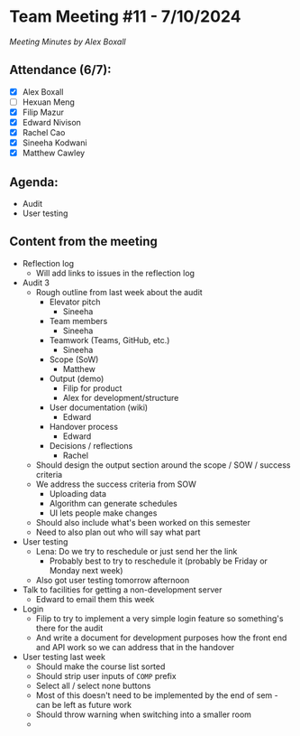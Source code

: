 # Team Meeting #11 - 7/10/2024

*Meeting Minutes by Alex Boxall*

## Attendance (6/7):

- [X] Alex Boxall
- [ ] Hexuan Meng
- [X] Filip Mazur
- [X] Edward Nivison
- [X] Rachel Cao
- [X] Sineeha Kodwani
- [X] Matthew Cawley

## Agenda:

- Audit
- User testing

## Content from the meeting
- Reflection log
  - Will add links to issues in the reflection log
- Audit 3
  - Rough outline from last week about the audit
    - Elevator pitch
      - Sineeha
    - Team members
      - Sineeha
    - Teamwork (Teams, GitHub, etc.)
      - Sineeha
    - Scope (SoW)
      - Matthew
    - Output (demo)
      - Filip for product
      - Alex for development/structure
    - User documentation (wiki)
      - Edward
    - Handover process
      - Edward
    - Decisions / reflections
      - Rachel 
  - Should design the output section around the scope / SOW / success criteria
  - We address the success criteria from SOW
    - Uploading data
    - Algorithm can generate schedules
    - UI lets people make changes
  - Should also include what's been worked on this semester
  - Need to also plan out who will say what part
- User testing
  - Lena: Do we try to reschedule or just send her the link
    - Probably best to try to reschedule it (probably be Friday or Monday next week)
  - Also got user testing tomorrow afternoon
- Talk to facilities for getting a non-development server
  - Edward to email them this week
- Login
  - Filip to try to implement a very simple login feature so something's there for the audit
  - And write a document for development purposes how the front end and API work so we can address that in the handover
- User testing last week
  - Should make the course list sorted
  - Should strip user inputs of `COMP` prefix
  - Select all / select none buttons
  - Most of this doesn't need to be implemented by the end of sem - can be left as future work
  - Should throw warning when switching into a smaller room
  - 

